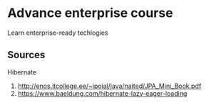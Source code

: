# Advance enterprise course 
Learn enterprise-ready techlogies 

## Sources
Hibernate
1. http://enos.itcollege.ee/~jpoial/java/naited/JPA_Mini_Book.pdf 
2. https://www.baeldung.com/hibernate-lazy-eager-loading 
